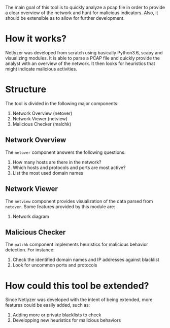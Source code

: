 The main goal of this tool is to quickly analyze a pcap file in order to provide a clear overview of the network and hunt for malicious indicators. Also, it should be extensible as to allow for further development.

# How it works?
Netlyzer was developed from scratch using basically Python3.6, scapy and visualizing modules. It is able to parse a PCAP file and quickly provide the analyst with an overview of the network. It then looks for heuristics that might indicate malicious activities.

# Structure

The tool is divided in the following major components:

1. Network Overview (netover)
2. Network Viewer (netview)
3. Malicious Checker (malchk)

## Network Overview
The `netover` component answers the following questions:

1. How many hosts are there in the network?
2. Which hosts and protocols and ports are most active?
3. List the most used domain names

## Network Viewer
The `netview` component provides visualization of the data parsed from `netover`. Some features provided by this module are:

1. Network diagram

## Malicious Checker
The `malchk` component implements heuristics for malicious behavior detection. For instance:

1. Check the identified domain names and IP addresses against blacklist
2. Look for uncommon ports and protocols

# How could this tool be extended?
Since Netlyzer was developed with the intent of being extended, more features could be easily added, such as:

1. Adding more or private blacklists to check
2. Developping new heuristics for malicious behaviors
